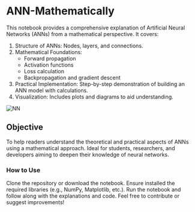 # ANN-Mathematically

This notebook provides a comprehensive explanation of Artificial Neural Networks (ANNs) from a mathematical perspective. It covers:

1. Structure of ANNs: Nodes, layers, and connections.
2. Mathematical Foundations:
      + Forward propagation
      + Activation functions
      + Loss calculation
      + Backpropagation and gradient descent
3. Practical Implementation: Step-by-step demonstration of building an ANN model with calculations.
4. Visualization: Includes plots and diagrams to aid understanding.

![NN](https://github.com/user-attachments/assets/1cc214e6-3e68-4251-989e-0d622733f4db)

## Objective
To help readers understand the theoretical and practical aspects of ANNs using a mathematical approach. Ideal for students, researchers, and developers aiming to deepen their knowledge of neural networks.

### How to Use
Clone the repository or download the notebook.
Ensure installed the required libraries (e.g., NumPy, Matplotlib, etc.).
Run the notebook and follow along with the explanations and code.
Feel free to contribute or suggest improvements!
